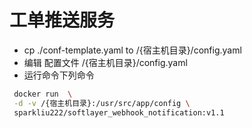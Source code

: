  
 # 工单推送服务

 - cp ./conf-template.yaml  to /{宿主机目录}/config.yaml
 - 编辑 配置文件 /{宿主机目录}/config.yaml
 - 运行命令下列命令

```sh
 docker run  \
 -d -v /{宿主机目录}:/usr/src/app/config \
 sparkliu222/softlayer_webhook_notification:v1.1
```